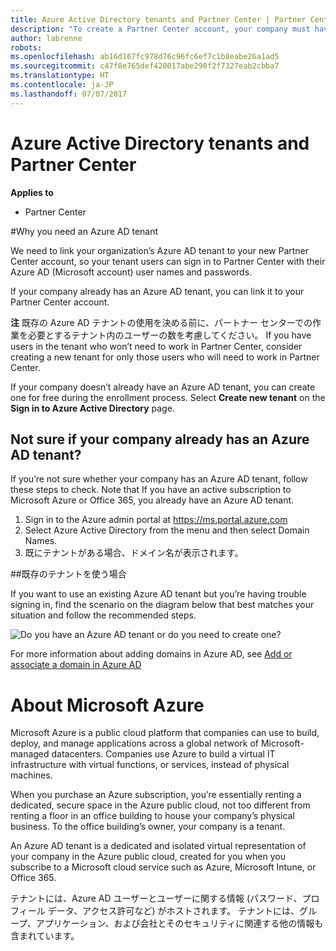 ```yaml
---
title: Azure Active Directory tenants and Partner Center | Partner Center
description: "To create a Partner Center account, your company must have an Azure Active Directory (Azure AD) tenant. Azure AD is Microsoft’s cloud-based directory and identity management service."
author: labrenne
robots: 
ms.openlocfilehash: ab16d167fc978d76c96fc6ef7c1b8eabe26a1ad5
ms.sourcegitcommit: c47f8e765def420017abe290f2f7327eab2cbba7
ms.translationtype: HT
ms.contentlocale: ja-JP
ms.lasthandoff: 07/07/2017
---
```

# <a name="azure-active-directory-tenants-and-partner-center"></a>Azure Active Directory tenants and Partner Center  

**Applies to**

-  Partner Center

#<a name="why-you-need-an-azure-ad-tenant"></a>Why you need an Azure AD tenant

We need to link your organization’s Azure AD tenant to your new Partner Center account, so your tenant users can sign in to Partner Center with their Azure AD (Microsoft account) user names and passwords.

If your company already has an Azure AD tenant, you can link it to your Partner Center account. 

**注** 既存の Azure AD テナントの使用を決める前に、パートナー センターでの作業を必要とするテナント内のユーザーの数を考慮してください。 If you have users in the tenant who won’t need to work in Partner Center, consider creating a new tenant for only those users who will need to work in Partner Center.

If your company doesn’t already have an Azure AD tenant, you can create one for free during the enrollment process. Select **Create new tenant** on the **Sign in to Azure Active Directory** page. 


## <a name="not-sure-if-your-company-already-has-an-azure-ad-tenant"></a>Not sure if your company already has an Azure AD tenant?

If you’re not sure whether your company has an Azure AD tenant, follow these steps to check. Note that If you have an active subscription to Microsoft Azure or Office 365, you already have an Azure AD tenant.
1.  Sign in to the Azure admin portal at https://ms.portal.azure.com
2.  Select Azure Active Directory from the menu and then select Domain Names.
3.  既にテナントがある場合、ドメイン名が表示されます。

##<a name="using-an-existing-tenant"></a>既存のテナントを使う場合

If you want to use an existing Azure AD tenant but you’re having trouble signing in, find the scenario on the diagram below that best matches your situation and follow the recommended steps. 

![Do you have an Azure AD tenant or do you need to create one?](images/onboardingAADFlow.png)

For more information about adding domains in Azure AD, see [Add or associate a domain in Azure AD](https://docs.microsoft.com/azure/active-directory/active-directory-add-domain)

# <a name="about-microsoft-azure"></a>About Microsoft Azure

Microsoft Azure is a public cloud platform that companies can use to build, deploy, and manage applications across a global network of Microsoft-managed datacenters. Companies use Azure to build a virtual IT infrastructure with virtual functions, or services, instead of physical machines. 

When you purchase an Azure subscription, you’re essentially renting a dedicated, secure space in the Azure public cloud, not too different from renting a floor in an office building to house your company’s physical business. To the office building’s owner, your company is a tenant. 

An Azure AD tenant is a dedicated and isolated virtual representation of your company in the Azure public cloud, created for you when you subscribe to a Microsoft cloud service such as Azure, Microsoft Intune, or Office 365. 

テナントには、Azure AD ユーザーとユーザーに関する情報 (パスワード、プロフィール データ、アクセス許可など) がホストされます。 テナントには、グループ、アプリケーション、および会社とそのセキュリティに関連する他の情報も含まれています。 
